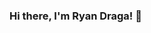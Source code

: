 ### Hi there, I'm Ryan Draga! 👋

<!--
**TuxOtaku/TuxOtaku** is a ✨ _special_ ✨ repository because its `README.md` (this file) appears on your GitHub profile.

Here are some ideas to get you started:

- 🔭 I’m currently working on: Various Docker/Python projects for automating/maintaining SteamCMD API-based game servers
- 🌱 I’m currently learning: React, Golang
- 👯 I’m looking to collaborate on: Frontend JS projects which leverage React
- 🤔 I’m looking for help with: Golang
- 💬 Ask me about: Python
- 📫 How to reach me: ryan.draga@boxingoctop.us
- 😄 Pronouns: He/Him
- ⚡ Fun fact: I'm a retro gaming fanatic with a collection of over 20+ consoles and handhelds.
-->
